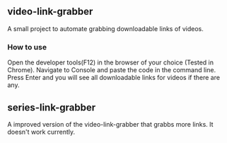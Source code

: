 ## video-link-grabber

A small project to automate grabbing downloadable links of videos.

### How to use

Open the developer tools(F12) in the browser of your choice (Tested in Chrome). Navigate to Console and paste the code in the command line.
Press Enter and you will see all downloadable links for videos if there are any.

## series-link-grabber

A improved version of the video-link-grabber that grabbs more links. It doesn't work currently.
